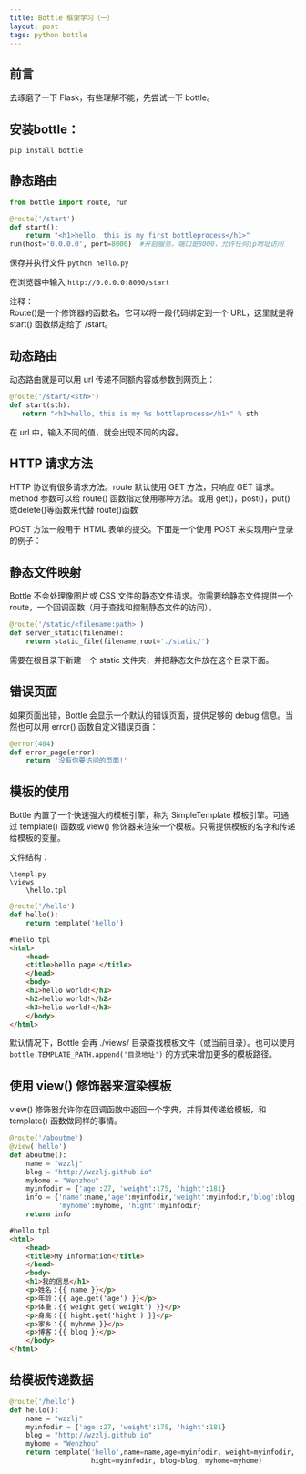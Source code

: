 ```yaml
---
title: Bottle 框架学习（一）
layout: post
tags: python bottle
---
```


## 前言

去琢磨了一下 Flask，有些理解不能，先尝试一下 bottle。

## 安装bottle：

`pip install bottle`

## 静态路由

```python
from bottle import route, run

@route('/start')
def start():
	return "<h1>hello, this is my first bottleprocess</h1>"
run(host='0.0.0.0', port=8000)	#开启服务，端口是8000，允许任何ip地址访问
```

保存并执行文件 `python hello.py`

在浏览器中输入 `http://0.0.0.0:8000/start`

注释：  
Route()是一个修饰器的函数名，它可以将一段代码绑定到一个 URL，这里就是将 start() 函数绑定给了 /start。

## 动态路由

动态路由就是可以用 url 传递不同额内容或参数到网页上：

```python
@route('/start/<sth>')
def start(sth):
   return "<h1>hello, this is my %s bottleprocess</h1>" % sth
```

在 url 中，输入不同的值，就会出现不同的内容。

## HTTP 请求方法

HTTP 协议有很多请求方法。route 默认使用 GET 方法，只响应 GET 请求。method 参数可以给 route() 函数指定使用哪种方法。或用 get()，post()，put()或delete()等函数来代替 route()函数

POST 方法一般用于 HTML 表单的提交。下面是一个使用 POST 来实现用户登录的例子：

## 静态文件映射

Bottle 不会处理像图片或 CSS 文件的静态文件请求。你需要给静态文件提供一个 route，一个回调函数（用于查找和控制静态文件的访问）。

```python
@route('/static/<filename:path>')
def server_static(filename):
	return static_file(filename,root='./static/')
```

需要在根目录下新建一个 static 文件夹，并把静态文件放在这个目录下面。

## 错误页面

如果页面出错，Bottle 会显示一个默认的错误页面，提供足够的 debug 信息。当然也可以用 error() 函数自定义错误页面：

```python
@error(404)
def error_page(error):
	return '没有你要访问的页面!'
```

## 模板的使用

Bottle 内置了一个快速强大的模板引擎，称为 SimpleTemplate 模板引擎。可通过 template() 函数或 view() 修饰器来渲染一个模板。只需提供模板的名字和传递给模板的变量。

文件结构：

```
\templ.py
\views
	\hello.tpl
```

```python
@route('/hello')
def hello():
	return template('hello')
```


```html
#hello.tpl
<html>
	<head>
	<title>hello page!</title>
	</head>
	<body>
	<h1>hello world!</h1>
	<h2>hello world!</h2>
	<h3>hello world!</h3>
	</body>
</html>
```

默认情况下，Bottle 会再 ./views/ 目录查找模板文件（或当前目录）。也可以使用 `bottle.TEMPLATE_PATH.append('目录地址')` 的方式来增加更多的模板路径。

## 使用 view() 修饰器来渲染模板

view() 修饰器允许你在回调函数中返回一个字典，并将其传递给模板，和 template() 函数做同样的事情。

```python
@route('/aboutme')
@view('hello')
def aboutme():
	name = "wzzlj"
	blog = "http://wzzlj.github.io"
	myhome = "Wenzhou"
	myinfodir = {'age':27, 'weight':175, 'hight':181}
	info = {'name':name,'age':myinfodir,'weight':myinfodir,'blog':blog,
			'myhome':myhome, 'hight':myinfodir}
	return info
```

```html
#hello.tpl
<html>
	<head>
	<title>My Information</title>
	</head>
	<body>
	<h1>我的信息</h1>
	<p>姓名：{{ name }}</p>
	<p>年龄：{{ age.get('age') }}</p>
	<p>体重：{{ weight.get('weight') }}</p>
	<p>身高：{{ hight.get('hight') }}</p>
	<p>家乡：{{ myhome }}</p>
	<p>博客：{{ blog }}</p>
	</body>
</html>
```

## 给模板传递数据

```python
@route('/hello')
def hello():
	name = "wzzlj"
	myinfodir = {'age':27, 'weight':175, 'hight':181}
	blog = "http://wzzlj.github.io"
	myhome = "Wenzhou"
	return template('hello',name=name,age=myinfodir, weight=myinfodir,
					hight=myinfodir, blog=blog, myhome=myhome)
```
